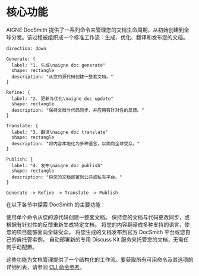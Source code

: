 # 核心功能

AIGNE DocSmith 提供了一系列命令来管理您的文档生命周期，从初始创建到全球分发。该过程被组织成一个标准工作流：生成、优化、翻译和发布您的文档。

```d2
direction: down

Generate: {
  label: "1. 生成\naigne doc generate"
  shape: rectangle
  description: "从您的源代码创建一整套文档。"
}

Refine: {
  label: "2. 更新与优化\naigne doc update"
  shape: rectangle
  description: "保持文档与代码同步，并应用有针对性的反馈。"
}

Translate: {
  label: "3. 翻译\naigne doc translate"
  shape: rectangle
  description: "将内容本地化为多种语言，以面向全球受众。"
}

Publish: {
  label: "4. 发布\naigne doc publish"
  shape: rectangle
  description: "将您的文档部署到公共或私有平台。"
}

Generate -> Refine -> Translate -> Publish
```

在以下各节中探索 DocSmith 的主要功能：

<x-cards data-columns="2">
  <x-card data-title="生成文档" data-icon="lucide:file-plus-2" data-href="/features/generate-documentation">
    使用单个命令从您的源代码创建一整套文档。
  </x-card>
  <x-card data-title="更新与优化" data-icon="lucide:edit" data-href="/features/update-and-refine">
    保持您的文档与代码更改同步，或根据有针对性的反馈重新生成特定文档。
  </x-card>
  <x-card data-title="翻译文档" data-icon="lucide:languages" data-href="/features/translate-documentation">
    将您的内容翻译成多种支持的语言，使您的项目能够面向全球受众。
  </x-card>
  <x-card data-title="发布您的文档" data-icon="lucide:send" data-href="/features/publish-your-docs">
    将您生成的文档发布到官方 DocSmith 平台或您自己的自托管实例。
  </x-card>
  <x-card data-title="部署 Discuss Kit 服务" data-icon="lucide:rocket" data-href="/features/deploy-discuss-kit">
    自动部署新的专用 Discuss Kit 服务来托管您的文档，无需任何手动配置。
  </x-card>
</x-cards>

这些功能为文档管理提供了一个结构化的工作流。要获取所有可用命令及其选项的详细列表，请参阅 [CLI 命令参考](./cli-reference.md)。
